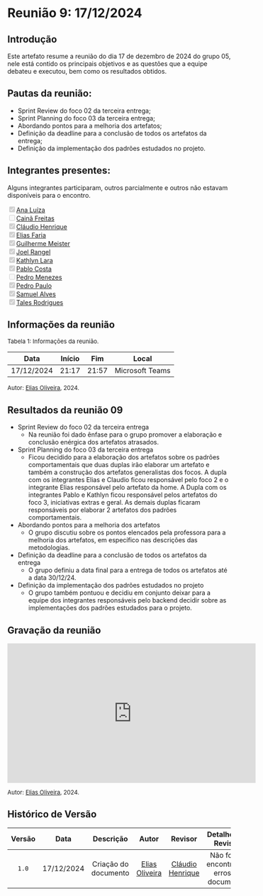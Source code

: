 
# Reunião 9: 17/12/2024

## Introdução

Este artefato resume a reunião do dia 17 de dezembro de 2024 do grupo 05, nele está contido os principais objetivos e as questões que a equipe debateu e executou, bem como os resultados obtidos.


## Pautas da reunião:

- Sprint Review do foco 02 da terceira entrega;
- Sprint Planning do foco 03 da terceira entrega;
- Abordando pontos para a melhoria dos artefatos;
- Definição da deadline para a conclusão de todos os artefatos da entrega;
- Definição da implementação dos padrões estudados no projeto.

## Integrantes presentes:

Alguns integrantes participaram, outros parcialmente e outros não estavam disponíveis para o encontro.

<label><input type="checkbox" checked disabled>[Ana Luíza](https://github.com/analufernanndess)</label><br>
<label><input type="checkbox" unchecked disabled>[Cainã Freitas](https://github.com/freitasc)</label><br>
<label><input type="checkbox" checked disabled>[Cláudio Henrique](https://github.com/claudiohsc)</label><br>
<label><input type="checkbox" checked disabled>[Elias Faria](https://github.com/EliasOliver21)</label><br>
<label><input type="checkbox" checked disabled>[Guilherme Meister](https://github.com/gmeister18)</label><br>
<label><input type="checkbox" checked disabled>[Joel Rangel](https://github.com/JoelSRangel)</label><br>
<label><input type="checkbox" checked disabled>[Kathlyn Lara](https://github.com/klmurussi)</label><br>
<label><input type="checkbox" checked disabled>[Pablo Costa](https://github.com/pabloheika)</label><br>
<label><input type="checkbox" unchecked disabled>[Pedro Menezes](https://github.com/pedro-rodiguero)</label><br>
<label><input type="checkbox" checked disabled>[Pedro Paulo](https://github.com/pabloheika)</label><br>
<label><input type="checkbox" checked disabled>[Samuel Alves](https://github.com/samuelalvess)</label><br>
<label><input type="checkbox" checked disabled>[Tales Rodrigues](https://github.com/TalesRG)</label><br>



## Informações da reunião

<font size="2" >
<p> Tabela 1: Informações da reunião. </p>
</font>

| Data | Início | Fim | Local |
|:-:|:-:|:-:|:-:|
| 17/12/2024  | 21:17 | 21:57 | Microsoft Teams |

<font size="2" >

<p> 

  Autor: [Elias Oliveira][EliasGH], 2024.
</p>

</font>

## Resultados da reunião 09

- Sprint Review do foco 02 da terceira entrega
  - Na reunião foi dado ênfase para o grupo promover a elaboração e conclusão enérgica dos artefatos atrasados.
- Sprint Planning do foco 03 da terceira entrega
  - Ficou decidido para a elaboração dos artefatos sobre os padrões comportamentais que duas duplas irão elaborar um artefato e também a construção dos artefatos generalistas dos focos. A dupla com os integrantes Elias e Claudio ficou responsável pelo foco 2 e o integrante Elias responsável pelo artefato da home. A Dupla com os integrantes Pablo e Kathlyn ficou responsável pelos artefatos do foco 3, iniciativas extras e geral. As demais duplas ficaram responsáveis por elaborar 2 artefatos dos padrões comportamentais.
- Abordando pontos para a melhoria dos artefatos
  - O grupo discutiu sobre os pontos elencados pela professora para a melhoria dos artefatos, em específico nas descrições das metodologias.
- Definição da deadline para a conclusão de todos os artefatos da entrega
  - O grupo definiu a data final para a entrega de todos os artefatos até a data 30/12/24.
- Definição da implementação dos padrões estudados no projeto
  - O grupo também pontuou e decidiu em conjunto deixar para a equipe dos integrantes responsáveis pelo backend decidir sobre as implementações dos padrões estudados para o projeto.


## Gravação da reunião

<iframe width="560" height="315" src="https://www.youtube.com/embed/Hm35zr9Lb_U" title="YouTube video player" frameborder="0" allow="accelerometer; autoplay; clipboard-write; encrypted-media; gyroscope; picture-in-picture; web-share" referrerpolicy="strict-origin-when-cross-origin" allowfullscreen></iframe>

<font size="2" >

<p> 

  Autor: [Elias Oliveira][EliasGH], 2024. 
</p>

</font>

## Histórico de Versão

| Versão | Data | Descrição | Autor | Revisor|Detalhes da Revisão|
|:-:|:-:|:-:|:-:|:-:|:--:|
|`1.0`| 17/12/2024 | Criação do documento| [Elias Oliveira][EliasGH] | [Cláudio Henrique][ClaudioGH] | Não foram encontrados erros no documento.  |

[AnaGH]: https://github.com/analufernanndess
[CainaGH]: https://github.com/freitasc
[ClaudioGH]: https://github.com/claudiohsc
[EliasGH]: https://github.com/EliasOliver21
[GuilhermeGH]: https://github.com/gmeister18
[JoelGH]: https://github.com/JoelSRangel
[KathlynGH]: https://github.com/klmurussi
[PabloGH]: https://github.com/pabloheika
[PedroRGH]: https://github.com/pedro-rodiguero
[PedroPGH]: https://github.com/Pedrin0030
[SamuelGH]: https://github.com/samuelalvess
[TalesGH]: https://github.com/TalesRG
